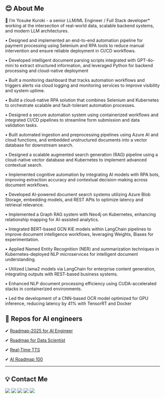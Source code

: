 ##  😊 About Me

👋 I’m Yosuke Kuroki - a senior LLM/ML Engineer / Full Stack developer* working at the intersection of real-world data, scalable backend systems, and modern LLM architectures.

• Designed and implemented an end-to-end automation pipeline for payment processing using Selenium and RPA tools to reduce manual intervention and ensure reliable deployment in CI/CD workflows.

• Developed intelligent document parsing scripts integrated with GPT-4o-mini to extract structured information, and leveraged Python for backend processing and cloud-native deployment

• Built a monitoring dashboard that tracks automation workflows and triggers alerts via cloud logging and monitoring services to improve visibility and system uptime. 

• Build a cloud-native RPA solution that combines Selenium and Kubernetes to orchestrate scalable and fault-tolerant automation processes.

• Designed a secure automation system using containerized workflows and integrated CI/CD pipelines to streamline form submission and data validation tasks.

• Built automated ingestion and preprocessing pipelines using Azure AI and cloud functions, and embedded unstructured documents into a vector database for downstream search.

• Designed a scalable augmented search generation (RAG) pipeline using a cloud-native vector database and Kubernetes to implement advanced contextual search.

• Implemented cognitive automation by integrating AI models with RPA bots, improving extraction accuracy and contextual decision-making across document workflows.

• Developed AI-powered document search systems utilizing Azure Blob Storage, embedding models, and REST APIs to optimize latency and retrieval relevance.

• Implemented a Graph RAG system with Neo4j on Kubernetes, enhancing relationship mapping for AI-assisted analytics.

• Integrated BERT-based GCN KIE models within LangChain pipelines to improve document intelligence workflows, leveraging Weights, Biases for experimentation.

• Applied Named Entity Recognition (NER) and summarization techniques in Kubernetes-deployed NLP microservices for intelligent document understanding.

• Utilized Llama2 models via LangChain for enterprise content generation, integrating outputs with REST-based business systems.

• Enhanced NLP document processing efficiency using CUDA-accelerated stacks in containerized environments. 

• Led the development of a CNN-based OCR model optimized for GPU inference, reducing latency by 41% with TensorRT and Docker

## 🚀 Repos for AI engineers

✔ [Roadmap-2025 for AI Engineer](https://github.com/yosuke-kuroki/Roadmap-2025-for-AI-Engineer.git)

✔ [Roadmap for Data Scientist](https://github.com/yosuke-kuroki/Roadmap-for-Data-Scientist.git)

✔ [Real-Time TTS](https://github.com/yosuke-kuroki/Real-Time-TTS-AI.git)

✔ [AI Roadmap 100](https://github.com/yosuke-kuroki/AI-Engineer-Roadmap-100.git)


---

## 💡 Contact Me

<a href = "https://www.linkedin.com/in/yosuke-kuroki/" target="_blank"><img src="https://img.shields.io/badge/linkedin-%230077B5.svg?style=for-the-badge&logo=li&logoColor=white"/></a>
<a href = "https://yosuke-kuroki.github.io/resume.pdf" target="_blank"><img src="https://img.shields.io/badge/Resume-A30B77D5.svg?style=for-the-badge&logo=website&logoColor=white"/></a>
<a href = "https://t.me/ykuroki" target="_blank"><img src="https://img.shields.io/badge/Telegram-C31EE36?style=for-the-badge&logo=telegram&logoColor=white"/></a>
<a href = "https://wa.me/+818066733555" target="_blank"><img src="https://img.shields.io/badge/Whatsapp-A11FA3?style=for-the-badge&logo=whatsapp&logoColor=white"/></a>
<a href = "stardragondev315@gmail.com" target="_blank"><img src="https://img.shields.io/badge/Gmail-D14836?style=for-the-badge&logo=gmail&logoColor=white"/></a>

